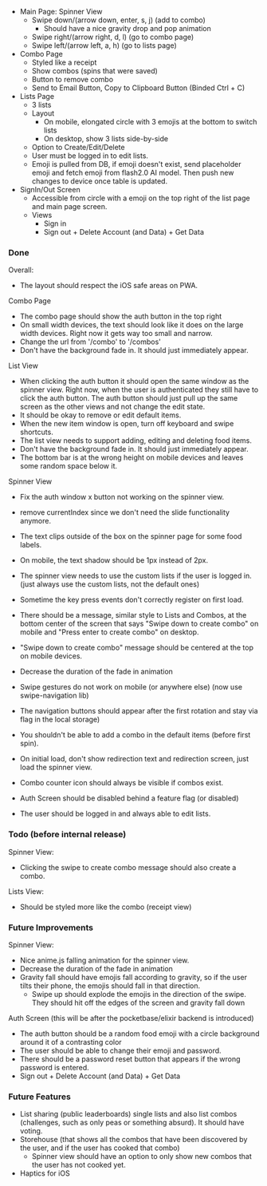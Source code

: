 - Main Page: Spinner View
	- Swipe down/(arrow down, enter, s, j) (add to combo)
		- Should have a nice gravity drop and pop animation
	- Swipe right/(arrow right, d, l) (go to combo page)
	- Swipe left/(arrow left, a, h) (go to lists page)
- Combo Page
	- Styled like a receipt
	- Show combos (spins that were saved)
	- Button to remove combo
	- Send to Email Button, Copy to Clipboard Button (Binded Ctrl + C)
- Lists Page
	- 3 lists
	- Layout
		- On mobile, elongated circle with 3 emojis at the bottom to switch lists
		- On desktop, show 3 lists side-by-side
	- Option to Create/Edit/Delete
	- User must be logged in to edit lists.
	- Emoji is pulled from DB, if emoji doesn't exist, send placeholder emoji and fetch emoji from flash2.0 AI model. Then push new changes to device once table is updated.
- SignIn/Out Screen
	- Accessible from circle with a emoji on the top right of the list page and main page screen.
	- Views
		- Sign in
		- Sign out + Delete Account (and Data) + Get Data

### Done
Overall:
- The layout should respect the iOS safe areas on PWA.



Combo Page
- The combo page should show the auth button in the top right
- On small width devices, the text should look like it does on the large width devices. Right now it gets way too small and narrow.
- Change the url from '/combo' to '/combos'
- Don't have the background fade in. It should just immediately appear.

List View
- When clicking the auth button it should open the same window as the spinner view. Right now, when the user is authenticated they still have to click the auth button. The auth button should just pull up the same screen as the other views and not change the edit state.
- It should be okay to remove or edit default items.
- When the new item window is open, turn off keyboard and swipe shortcuts.
- The list view needs to support adding, editing and deleting food items.
- Don't have the background fade in. It should just immediately appear.
- The bottom bar is at the wrong height on mobile devices and leaves some random space below it.

Spinner View
- Fix the auth window x button not working on the spinner view.
- remove currentIndex since we don't need the slide functionality anymore.
- The text clips outside of the box on the spinner page for some food labels.
- On mobile, the text shadow should be 1px instead of 2px.
- The spinner view needs to use the custom lists if the user is logged in. (just always use the custom lists, not the default ones)
- Sometime the key press events don't correctly register on first load.
- There should be a message, similar style to Lists and Combos, at the bottom center of the screen that says "Swipe down to create combo" on mobile and "Press enter to create combo" on desktop.
- "Swipe down to create combo" message should be centered at the top on mobile devices.
- Decrease the duration of the fade in animation
- Swipe gestures do not work on mobile (or anywhere else) (now use swipe-navigation lib)
- The navigation buttons should appear after the first rotation and stay via flag in the local storage)
- You shouldn't be able to add a combo in the default items (before first spin).
- On initial load, don't show redirection text and redirection screen, just load the spinner view.
- Combo counter icon should always be visible if combos exist.

- Auth Screen should be disabled behind a feature flag (or disabled)
- The user should be logged in and always able to edit lists.

### Todo (before internal release)

Spinner View:
- Clicking the swipe to create combo message should also create a combo.

Lists View:
- Should be styled more like the combo (receipt view)


### Future Improvements
Spinner View:
- Nice anime.js falling animation for the spinner view.
- Decrease the duration of the fade in animation
- Gravity fall should have emojis fall according to gravity, so if the user tilts their phone, the emojis should fall in that direction.
   - Swipe up should explode the emojis in the direction of the swipe. They should hit off the edges of the screen and gravity fall down


Auth Screen (this will be after the pocketbase/elixir backend is introduced)
- The auth button should be a random food emoji with a circle background around it of a contrasting color
- The user should be able to change their emoji and password.
- There should be a password reset button that appears if the wrong password is entered.
- Sign out + Delete Account (and Data) + Get Data



### Future Features
- List sharing (public leaderboards) single lists and also list combos (challenges, such as only peas or something absurd). It should have voting.
- Storehouse (that shows all the combos that have been discovered by the user, and if the user has cooked that combo)
    - Spinner view should have an option to only show new combos that the user has not cooked yet.
- Haptics for iOS
